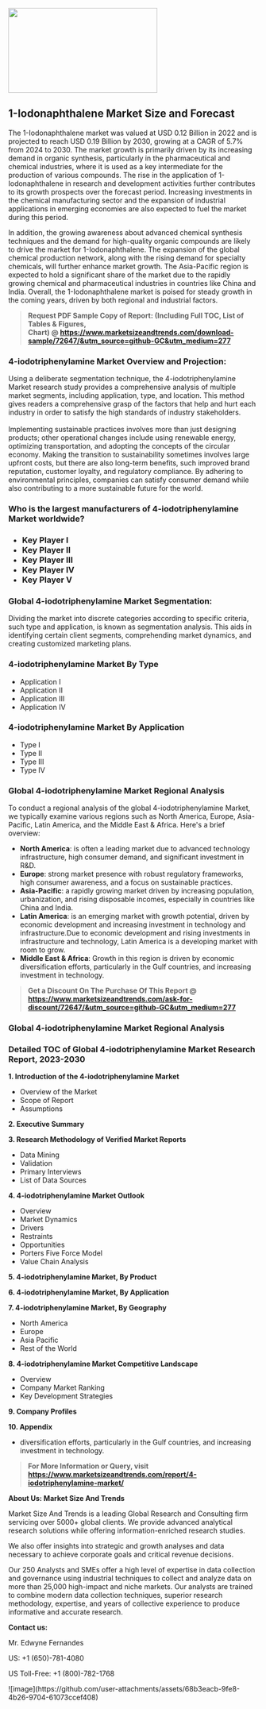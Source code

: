 <p><img class="alignnone size-medium wp-image-20088" src="https://ffe5etoiles.com/wp-content/uploads/2024/12/MST1-300x171.png" alt="" width="300" height="171" /></p><h2>1-Iodonaphthalene Market Size and Forecast</h2><p>The 1-Iodonaphthalene market was valued at USD 0.12 Billion in 2022 and is projected to reach USD 0.19 Billion by 2030, growing at a CAGR of 5.7% from 2024 to 2030. The market growth is primarily driven by its increasing demand in organic synthesis, particularly in the pharmaceutical and chemical industries, where it is used as a key intermediate for the production of various compounds. The rise in the application of 1-Iodonaphthalene in research and development activities further contributes to its growth prospects over the forecast period. Increasing investments in the chemical manufacturing sector and the expansion of industrial applications in emerging economies are also expected to fuel the market during this period.</p><p>In addition, the growing awareness about advanced chemical synthesis techniques and the demand for high-quality organic compounds are likely to drive the market for 1-Iodonaphthalene. The expansion of the global chemical production network, along with the rising demand for specialty chemicals, will further enhance market growth. The Asia-Pacific region is expected to hold a significant share of the market due to the rapidly growing chemical and pharmaceutical industries in countries like China and India. Overall, the 1-Iodonaphthalene market is poised for steady growth in the coming years, driven by both regional and industrial factors.</p></p><blockquote id="" class=""><strong>Request PDF Sample Copy of Report: (Including Full TOC, List of Tables &amp; Figures, Chart)&nbsp;@&nbsp;<strong><a href="https://www.marketsizeandtrends.com/download-sample/72647/&utm_source=github-GC&utm_medium=277" target="_blank">https://www.marketsizeandtrends.com/download-sample/72647/&utm_source=github-GC&utm_medium=277</a></strong></strong></blockquote><h3 id="" class="">4-iodotriphenylamine Market&nbsp;Overview and Projection:</h3><p id="" class="">Using a deliberate segmentation technique, the 4-iodotriphenylamine Market research study provides a comprehensive analysis of multiple market segments, including application, type, and location. This method gives readers a comprehensive grasp of the factors that help and hurt each industry in order to satisfy the high standards of industry stakeholders. <br /> <br />Implementing sustainable practices involves more than just designing products; other operational changes include using renewable energy, optimizing transportation, and adopting the concepts of the circular economy. Making the transition to sustainability sometimes involves large upfront costs, but there are also long-term benefits, such improved brand reputation, customer loyalty, and regulatory compliance. By adhering to environmental principles, companies can satisfy consumer demand while also contributing to a more sustainable future for the world.</p><h3 id="" class="">Who is the largest manufacturers of&nbsp;4-iodotriphenylamine Market worldwide?</h3><h3 class=""><p><ul><li>Key Player I </li><li> Key Player II </li><li> Key Player III </li><li> Key Player IV </li><li> Key Player V</li></ul></p></h3><h3 id="" class="">Global&nbsp;4-iodotriphenylamine Market Segmentation:</h3><p id="" class="">Dividing the market into discrete categories according to specific criteria, such type and application, is known as segmentation analysis. This aids in identifying certain client segments, comprehending market dynamics, and creating customized marketing plans.</p><h3 id="" class="">4-iodotriphenylamine Market&nbsp;By Type</h3><p><p><ul><li>Application I</li><li> Application II</li><li> Application III</li><li> Application IV</p></li></ul></p></p><h3 id="" class="">4-iodotriphenylamine Market&nbsp;By Application</h3><p class=""><p><ul><li>Type I</li><li> Type II</li><li> Type III</li><li> Type IV</li></ul></p></p><h3 id="" class="">Global 4-iodotriphenylamine Market Regional Analysis</h3><p id="" class="">To conduct a regional analysis of the global 4-iodotriphenylamine Market, we typically examine various regions such as North America, Europe, Asia-Pacific, Latin America, and the Middle East &amp; Africa. Here's a brief overview:</p><ul><li><strong>North America</strong>: is often a leading market due to advanced technology infrastructure, high consumer demand, and significant investment in R&amp;D.</li><li><strong>Europe</strong>: strong market presence with robust regulatory frameworks, high consumer awareness, and a focus on sustainable practices.</li><li><strong>Asia-Pacific</strong>: a rapidly growing market driven by increasing population, urbanization, and rising disposable incomes, especially in countries like China and India.</li><li><strong>Latin America</strong>: is an emerging market with growth potential, driven by economic development and increasing investment in technology and infrastructure.Due to economic development and rising investments in infrastructure and technology, Latin America is a developing market with room to grow.</li><li><strong>Middle East &amp; Africa</strong>: Growth in this region is driven by economic diversification efforts, particularly in the Gulf countries, and increasing investment in technology.</li></ul><blockquote id="" class=""><strong>Get a Discount On The Purchase Of This Report @ <strong><a href="https://www.marketsizeandtrends.com/ask-for-discount/72647/&utm_source=github-GC&utm_medium=277" target="_blank">https://www.marketsizeandtrends.com/ask-for-discount/72647/&utm_source=github-GC&utm_medium=277</a></strong></strong></blockquote><h3 id="" class="">Global 4-iodotriphenylamine Market Regional Analysis</h3><h3 id="" class="">Detailed TOC of Global 4-iodotriphenylamine Market Research Report, 2023-2030</h3><p id="" class=""><strong>1. Introduction of the 4-iodotriphenylamine Market</strong></p><ul><li>Overview of the Market</li><li>Scope of Report</li><li>Assumptions</li></ul><p id="" class=""><strong>2. Executive Summary</strong></p><p id="" class=""><strong>3. Research Methodology of Verified Market Reports</strong></p><ul><li>Data Mining</li><li>Validation</li><li>Primary Interviews</li><li>List of Data Sources</li></ul><p id="" class=""><strong>4. 4-iodotriphenylamine Market Outlook</strong></p><ul><li>Overview</li><li>Market Dynamics</li><li>Drivers</li><li>Restraints</li><li>Opportunities</li><li>Porters Five Force Model</li><li>Value Chain Analysis</li></ul><p id="" class=""><strong>5. 4-iodotriphenylamine Market, By Product</strong></p><p id="" class=""><strong>6. 4-iodotriphenylamine Market, By Application</strong></p><p id="" class=""><strong>7. 4-iodotriphenylamine Market, By Geography</strong></p><ul><li>North America</li><li>Europe</li><li>Asia Pacific</li><li>Rest of the World</li></ul><p id="" class=""><strong>8. 4-iodotriphenylamine Market Competitive Landscape</strong></p><ul><li>Overview</li><li>Company Market Ranking</li><li>Key Development Strategies</li></ul><p id="" class=""><strong>9. Company Profiles</strong></p><p id="" class=""><strong>10. Appendix</strong></p><ul><li>diversification efforts, particularly in the Gulf countries, and increasing investment in technology.</li></ul><blockquote id="" class=""><strong>For More Information or Query, visit <strong><strong><a href="https://www.marketsizeandtrends.com/report/4-iodotriphenylamine-market/" target="_blank">https://www.marketsizeandtrends.com/report/4-iodotriphenylamine-market/</a></strong></strong></strong></blockquote><p id="" class=""><strong>About Us: Market Size And Trends</strong></p><p id="" class="">Market Size And Trends is a leading Global Research and Consulting firm servicing over 5000+ global clients. We provide advanced analytical research solutions while offering information-enriched research studies.</p><p id="" class="">We also offer insights into strategic and growth analyses and data necessary to achieve corporate goals and critical revenue decisions.</p><p id="" class="">Our 250 Analysts and SMEs offer a high level of expertise in data collection and governance using industrial techniques to collect and analyze data on more than 25,000 high-impact and niche markets. Our analysts are trained to combine modern data collection techniques, superior research methodology, expertise, and years of collective experience to produce informative and accurate research.</p><p id="" class=""><strong>Contact us:</strong></p><p id="" class="">Mr. Edwyne Fernandes</p><p id="" class="">US: +1 (650)-781-4080</p><p id="" class="">US Toll-Free: +1 (800)-782-1768</p>
![image](https://github.com/user-attachments/assets/68b3eacb-9fe8-4b26-9704-61073ccef408)
